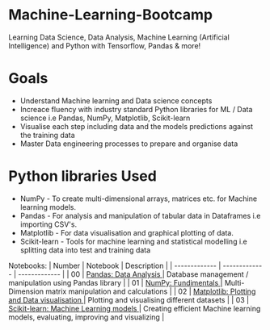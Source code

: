 # Machine-Learning-Bootcamp
Learning Data Science, Data Analysis, Machine Learning (Artificial Intelligence) and Python with Tensorflow, Pandas & more!

# Goals
* Understand Machine learning and Data science concepts
* Increace fluency with industry standard Python libraries for ML / Data science i.e Pandas, NumPy, Matplotlib, Scikit-learn
* Visualise each step including data and the models predictions against the training data 
* Master Data engineering processes to prepare and organise data

# Python libraries Used
* NumPy - To create multi-dimensional arrays, matrices etc. for Machine learning models.
* Pandas - For analysis and manipulation of tabular data in Dataframes i.e importing CSV's.
* Matplotlib - For data visualisation and graphical plotting of data.
* Scikit-learn - Tools for machine learning and statistical modelling i.e splitting data into test and training data

Notebooks:
| Number | Notebook | Description |
| ------------- | ------------- | ------------- |
| 00 | [Pandas: Data Analysis ](https://github.com/sayeddotexe/Machine-Learning-Bootcamp/blob/main/00_Pandas_Data_Analysis.ipynb) | Database management / manipulation using Pandas library |
| 01 | [NumPy: Fundimentals ](https://github.com/sayeddotexe/Machine-Learning-Bootcamp/blob/main/01_NumPy__Fundimentals.ipynb) | Multi-Dimension matrix manipulation and calculations |
| 02 | [Matplotlib: Plotting and Data visualisation ](https://github.com/sayeddotexe/Machine-Learning-Bootcamp/blob/main/02_Matplotlib_Plotting_and_Data_Visualisation.ipynb) | Plotting and visualising different datasets |
| 03 | [Scikit-learn: Machine Learning models ](https://github.com/sayeddotexe/Machine-Learning-Bootcamp/blob/main/03_Scikit_learn_ML_Models.ipynb) | Creating efficient Machine learning models, evaluating, improving and visualizing |




